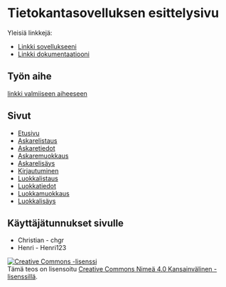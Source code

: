 # Tietokantasovelluksen esittelysivu

Yleisiä linkkejä:

* [Linkki sovellukseeni](http://chgr.users.cs.helsinki.fi/tsoha/)
* [Linkki dokumentaatiooni](https://github.com/CG89/Tsoha-Bootstrap/blob/master/doc/dokumentaatio.pdf)

## Työn aihe

[linkki valmiiseen aiheeseen](http://advancedkittenry.github.io/suunnittelu_ja_tyoymparisto/aiheet/Muistilista.html) 

## Sivut

* [Etusivu](http://chgr.users.cs.helsinki.fi/tsoha/)
* [Askarelistaus](http://chgr.users.cs.helsinki.fi/tsoha/muistilista)
* [Askaretiedot](http://chgr.users.cs.helsinki.fi/tsoha/askare/1)
* [Askaremuokkaus](http://chgr.users.cs.helsinki.fi/tsoha/askare/1/muokkaus)
* [Askarelisäys](http://chgr.users.cs.helsinki.fi/tsoha/askare/uusi)
* [Kirjautuminen](http://chgr.users.cs.helsinki.fi/tsoha/kirjautuminen)
* [Luokkalistaus](http://chgr.users.cs.helsinki.fi/tsoha/luokat)
* [Luokkatiedot](http://chgr.users.cs.helsinki.fi/tsoha/luokka/1)
* [Luokkamuokkaus](http://chgr.users.cs.helsinki.fi/tsoha/luokka/1/muokkaus)
* [Luokkalisäys](http://chgr.users.cs.helsinki.fi/tsoha/luokka/uusi)

## Käyttäjätunnukset sivulle

* Christian - chgr
* Henri - Henri123

<a rel="license" href="http://creativecommons.org/licenses/by/4.0/"><img alt="Creative Commons -lisenssi" style="border-width:0" src="https://i.creativecommons.org/l/by/4.0/88x31.png" /></a><br />Tämä teos on lisensoitu <a rel="license" href="http://creativecommons.org/licenses/by/4.0/">Creative Commons Nimeä 4.0 Kansainvälinen -lisenssillä</a>.
